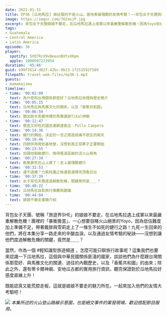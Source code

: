 ```yaml
---
date: 2021-01-31
title: EP36 [瓜地馬拉] 姊征服的不是火山，是地表最殘酷的友情考驗！——背包女子天團挑戰阿卡特南戈火山 ft. 娘娘不要走 Yoyo、雪莉
image: https://imgur.com/762axjP.jpg
excerpt: 背包女子天團娘娘不要走，在瓜地馬拉遇上成軍以來最嚴重解散危機！因為Yoyo低估難度加上準備不足，帶著戴胖與雪莉走上了一條生不如死的火山健行之路；他們究竟是如何活著回來而且沒有絕交？本集將揭開其關鍵！此外，我們也會好好來認識這個跟台灣關係頗好、與馬雅文化關聯密切、曾經是個「香蕉共和國」的中美重要大國！
tags:
- Guatemala
- Central America
- Latin America
episode: 36
player:
  spotify: 5VQ7RcX9vBeeunBXtvXKpm
  apple: 1000507223954
duration: '45:46'
guid: e99f7614-d82f-42bc-9b23-1f251592f509
filepath: travel-wok-files/ep36-1.mp3
guests:
- mamakajima
timeline:
- time: '00:02:00 '
  text: 為什麼和台灣關係那麼好？瓜地馬拉地理與歷史簡介
- time: '00:05:15 '
  text: 瓜地馬拉與馬雅文化的關係，以及「香蕉共和國」
- time: '00:06:59 '
  text: 猶加敦半島叢林裡的馬雅遺跡Tikal神廟
- time: '00:11:47 '
  text: 便宜又好吃的國民連鎖速食店：Pollo Campero
- time: '00:14:36 '
  text: 健行的開始，決定的一念之間造成痛不欲生的兩天
- time: '00:19:46 '
  text: 四肢併用爬到基地營，沒想到真正惡夢才正要開始
- time: '00:23:55 '
  text: 加碼地獄級健行，換得搖滾區級的活火山視角
- time: '00:27:34 '
  text: 乾脆累死在山上算了！史上最殘酷健行
- time: '00:31:53 '
  text: 還不過癮？力氣耗盡之後還是選擇攻頂看日出
- time: '00:37:39 '
  text: 女子背包天團度過解散危機，關鍵竟然是＿＿？
- time: '00:40:22 '
  text: 瓜地馬拉自助旅行推薦與建議
- time: '00:44:04 '
  text: 娘娘不要走書籍介紹
---
```


背包女子天團、號稱「旅遊界SHE」的娘娘不要走，在瓜地馬拉遇上成軍以來最嚴重解散危機！團裡的「暴衝擔當」、一心想要目睹火山絕景的Yoyo，因為低估難度加上準備不足，帶著戴胖與雪莉走上了一條生不如死的健行之路！九死一生回來的他們，將在本集分享一路走來的辛酸血淚，以及通過友情考驗的秘訣——沒想到讓他們度過解散危機的關鍵，竟然是＿＿？

當然，作為一個 #輕知識型旅遊頻道 ，怎麼可能只聊旅行故事呢？這集我們也要來認識一下瓜地馬拉，這個與中華民國關係匪淺的國家，談談他們為什麼跟台灣關係那麼好、與馬雅文化的關連、過往的內戰歷史，以及「香蕉共和國」的由來；除此之外，還有蒂卡爾神廟、安地瓜古都的實用旅行資訊，聽完保證對於瓜地馬拉好感度直線上升！

既能認真又能荒腔走板，這就是娘娘不要走的魅力所在。一起來加入他們的友情大考驗吧！

![](https://imgur.com/nl5bhng.jpg)
*本集所述的火山登山路線示意圖，也是絕交事件的案發現場，歡迎搭配節目服用。*



